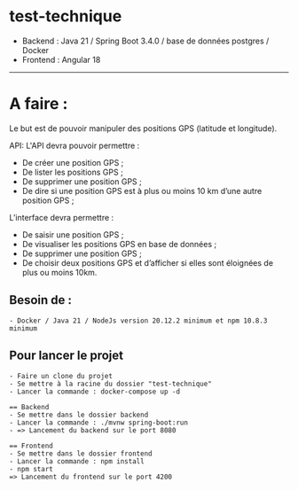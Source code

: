 # test-technique

- Backend : Java 21 / Spring Boot 3.4.0 / base de données postgres / Docker
- Frontend : Angular 18

-----------------------------

# A faire :
Le but est de pouvoir manipuler des positions GPS (latitude et longitude).

API:
L'API devra pouvoir permettre :
- De créer une position GPS ;
- De lister les positions GPS ;
- De supprimer une position GPS ;
- De dire si une position GPS est à plus ou moins 10 km d’une autre position GPS ;



L’interface devra permettre :

- De saisir une position GPS ;
- De visualiser les positions GPS en base de données ;
- De supprimer une position GPS ;
- De choisir deux positions GPS et d’afficher si elles sont éloignées de plus ou moins 10km.

## Besoin de :
    - Docker / Java 21 / NodeJs version 20.12.2 minimum et npm 10.8.3 minimum
    

## Pour lancer le projet
    - Faire un clone du projet
    - Se mettre à la racine du dossier "test-technique"
    - Lancer la commande : docker-compose up -d

    == Backend
    - Se mettre dans le dossier backend
    - Lancer la commande : ./mvnw spring-boot:run
    - => Lancement du backend sur le port 8080
    
    == Frontend
    - Se mettre dans le dossier frontend
    - Lancer la commande : npm install
    - npm start
    => Lancement du frontend sur le port 4200